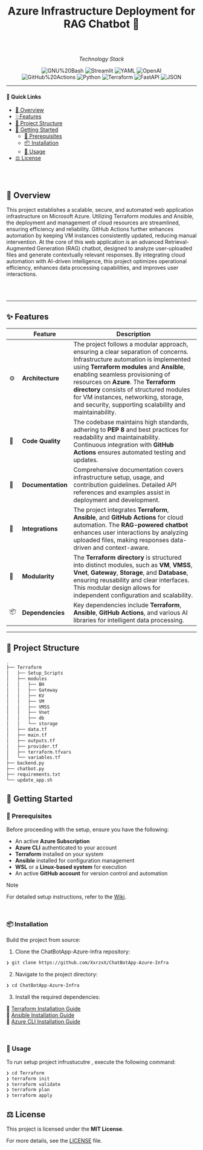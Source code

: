 </p>
<p align="center">
    <h1 align="center">Azure Infrastructure Deployment for RAG Chatbot 🤖</h1>
</p>

<br>
<br>



<p align="Center">
    <em> Technology Stack </em>
</p>
<p align="center">
	<img src="https://img.shields.io/badge/GNU%20Bash-4EAA25?logo=gnubash&logoColor=fff&style=flat-square" alt="GNU%20Bash">
	<img src="https://img.shields.io/badge/Streamlit-FF4B4B.svg?style=flat&logo=Streamlit&logoColor=white" alt="Streamlit">
	<img src="https://img.shields.io/badge/YAML-CB171E.svg?style=flat&logo=YAML&logoColor=white" alt="YAML">
	<img src="https://img.shields.io/badge/OpenAI-412991.svg?style=flat&logo=OpenAI&logoColor=white" alt="OpenAI">
	<br>
	<img src="https://img.shields.io/badge/GitHub%20Actions-2088FF.svg?style=flat&logo=GitHub-Actions&logoColor=white" alt="GitHub%20Actions">
  <img src="https://img.shields.io/badge/Python-3776AB.svg?style=flat&logo=Python&logoColor=white" alt="Python">
	<img src="https://img.shields.io/badge/terraform-%235835CC.svg?style=flat&logo=terraform&logoColor=white" alt="Terraform" >
	<img src="https://img.shields.io/badge/FastAPI-009688.svg?style=flat&logo=FastAPI&logoColor=white" alt="FastAPI">
	<img src="https://img.shields.io/badge/JSON-000000.svg?style=flat&logo=JSON&logoColor=white" alt="JSON"></p>
</div>
<hr>


#### 🔗 Quick Links

- [📍 Overview](#-overview)
- [✨Features](#-features)
- [📂 Project Structure](#-project-structure)
- [🚀 Getting Started](#-getting-started)
    - [🔖 Prerequisites](#-prerequisites)
    - [📦 Installation](#-installation)
    - [🤖 Usage](#-usage)
- [ ⚖ License](#-license)


<br>
<br>

## 📍 Overview
This project establishes a scalable, secure, and automated web application infrastructure on Microsoft Azure. Utilizing Terraform modules and Ansible, the deployment and management of cloud resources are streamlined, ensuring efficiency and reliability. GitHub Actions further enhances automation by keeping VM instances consistently updated, reducing manual intervention.
At the core of this web application is an advanced Retrieval-Augmented Generation (RAG) chatbot, designed to analyze user-uploaded files and generate contextually relevant responses. By integrating cloud automation with AI-driven intelligence, this project optimizes operational efficiency, enhances data processing capabilities, and improves user interactions.

<br>
<br>

---

## **✨ Features**  

|    |   Feature         | Description |
|----|-------------------|---------------------------------------------------------------|
| ⚙️  | **Architecture**  | The project follows a modular approach, ensuring a clear separation of concerns. Infrastructure automation is implemented using **Terraform modules** and **Ansible**, enabling seamless provisioning of resources on **Azure**. The **Terraform directory** consists of structured modules for VM instances, networking, storage, and security, supporting scalability and maintainability. |
| 🔩 | **Code Quality**  | The codebase maintains high standards, adhering to **PEP 8** and best practices for readability and maintainability. Continuous integration with **GitHub Actions** ensures automated testing and updates. |
| 📄 | **Documentation** | Comprehensive documentation covers infrastructure setup, usage, and contribution guidelines. Detailed API references and examples assist in deployment and development. |
| 🔌 | **Integrations**  | The project integrates **Terraform**, **Ansible**, and **GitHub Actions** for cloud automation. The **RAG-powered chatbot** enhances user interactions by analyzing uploaded files, making responses data-driven and context-aware. |
| 🧩 | **Modularity**    | The **Terraform directory** is structured into distinct modules, such as **VM**, **VMSS**, **Vnet**, **Gateway**, **Storage**, and **Database**, ensuring reusability and clear interfaces. This modular design allows for independent configuration and scalability. |
| 📦 | **Dependencies**  | Key dependencies include **Terraform**, **Ansible**, **GitHub Actions**, and various AI libraries for intelligent data processing. |

---

 
## **📂 Project Structure**
```sh
.
├── Terraform
│   ├── Setup_Scripts
│   ├── modules
│   │   ├── BH
│   │   ├── Gateway
│   │   ├── KV
│   │   ├── VM
│   │   ├── VMSS
│   │   ├── Vnet
│   │   ├── db
│   │   └── storage
│   ├── data.tf
│   ├── main.tf
│   ├── outputs.tf
│   ├── provider.tf
│   ├── terraform.tfvars
│   └── variables.tf
├── backend.py
├── chatbot.py
├── requirements.txt
└── update_app.sh
```

## 🚀 Getting Started

### 🔖 Prerequisites  

Before proceeding with the setup, ensure you have the following:  

- An active **Azure Subscription**  
- **Azure CLI** authenticated to your account  
- **Terraform** installed on your system  
- **Ansible** installed for configuration management  
- **WSL** or a **Linux-based system** for execution  
- An active **GitHub account** for version control and automation
  <br>
  
> [!Note]
>  For detailed setup instructions, refer to the [Wiki](<YOUR_WIKI_URL_HERE>).  

<br>

### 📦 Installation

Build the project from source:

1. Clone the ChatBotApp-Azure-Infra repository:
```sh
❯ git clone https://github.com/XxrzxX/ChatBotApp-Azure-Infra
```

2. Navigate to the project directory:
```sh
❯ cd ChatBotApp-Azure-Infra
```

3. Install the required dependencies:
   
🔗 [Terraform Installation Guide](https://developer.hashicorp.com/terraform/install)  
🔗 [Ansible Installation Guide](https://docs.ansible.com/ansible/latest/installation_guide/intro_installation.html)  
🔗 [Azure CLI Installation Guide](https://learn.microsoft.com/en-us/cli/azure/install-azure-cli) 

<br>

### 🤖 Usage

To run setup project infrustucutre , execute the following command:
```sh
❯ cd Terraform  
❯ terraform init  
❯ terraform validate  
❯ terraform plan  
❯ terraform apply 
```

## ⚖ License  

This project is licensed under the **MIT License**.  

For more details, see the [LICENSE](./LICENSE) file.  

